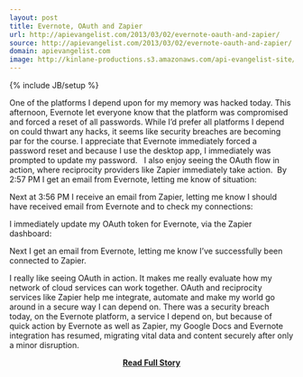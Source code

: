 ```yaml
---
layout: post
title: Evernote, OAuth and Zapier
url: http://apievangelist.com/2013/03/02/evernote-oauth-and-zapier/
source: http://apievangelist.com/2013/03/02/evernote-oauth-and-zapier/
domain: apievangelist.com
image: http://kinlane-productions.s3.amazonaws.com/api-evangelist-site/blog/evernote-hacked-03-2013.png
---
```

{% include JB/setup %}<p>One of the platforms I depend upon for my memory was hacked today.  This afternoon, Evernote let everyone know that the platform was compromised and forced a reset of all passwords.
While I&rsquo;d prefer all platforms I depend on could thwart any hacks, it seems like security breaches are becoming par for the course.
I appreciate that Evernote immediately forced a password reset and because I use the desktop app, I immediately was prompted to update my password. &nbsp;
I also enjoy seeing the OAuth flow in action, where reciprocity providers like Zapier immediately take action. &nbsp;By 2:57 PM I get an email from Evernote, letting me know of situation:

Next at 3:56 PM I receive an email from Zapier, letting me know I should have received email from Evernote and to check my connections:

I immediately update my OAuth token for Evernote, via the Zapier dashboard:



Next I get an email from Evernote, letting me know I&rsquo;ve successfully been connected to Zapier.

I really like seeing OAuth in action.  It makes me really evaluate how my network of cloud services can work together.  OAuth and reciprocity services like Zapier help me integrate, automate and make my world go around in a secure way I can depend on.
There was a security breach today, on the Evernote platform, a service I depend on, but because of quick action by Evernote as well as Zapier, my Google Docs and Evernote integration has resumed, migrating vital data and content securely after only a minor disruption.</p>
<center><p><a href="http://apievangelist.com/2013/03/02/evernote-oauth-and-zapier/" style='padding:25px; font-sze:18px; font-weight: bold;'>Read Full Story</a></p></center>
